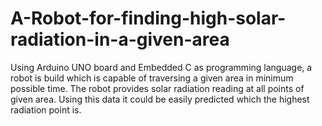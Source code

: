 # A-Robot-for-finding-high-solar-radiation-in-a-given-area
Using Arduino UNO board and Embedded C as programming language, a robot is build which is capable of traversing a given area in minimum possible time. The robot provides solar radiation reading at all points of given area. Using this data it could be easily predicted which the highest radiation point is.

